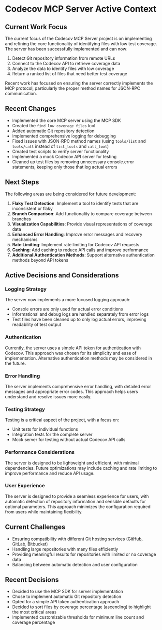 # Codecov MCP Server Active Context

## Current Work Focus
The current focus of the Codecov MCP Server project is on implementing and refining the core functionality of identifying files with low test coverage. The server has been successfully implemented and can now:

1. Detect Git repository information from remote URLs
2. Connect to the Codecov API to retrieve coverage data
3. Analyze the data to identify files with low coverage
4. Return a ranked list of files that need better test coverage

Recent work has focused on ensuring the server correctly implements the MCP protocol, particularly the proper method names for JSON-RPC communication.

## Recent Changes
- Implemented the core MCP server using the MCP SDK
- Created the `find_low_coverage_files` tool
- Added automatic Git repository detection
- Implemented comprehensive logging for debugging
- Fixed issues with JSON-RPC method names (using `tools/list` and `tools/call` instead of `list_tools` and `call_tool`)
- Created test scripts to verify server functionality
- Implemented a mock Codecov API server for testing
- Cleaned up test files by removing unnecessary console.error statements, keeping only those that log actual errors

## Next Steps
The following areas are being considered for future development:

1. **Flaky Test Detection**: Implement a tool to identify tests that are inconsistent or flaky
2. **Branch Comparison**: Add functionality to compare coverage between branches
3. **Visualization Capabilities**: Provide visual representations of coverage data
4. **Enhanced Error Handling**: Improve error messages and recovery mechanisms
5. **Rate Limiting**: Implement rate limiting for Codecov API requests
6. **Caching**: Add caching to reduce API calls and improve performance
7. **Additional Authentication Methods**: Support alternative authentication methods beyond API tokens

## Active Decisions and Considerations

### Logging Strategy
The server now implements a more focused logging approach:
- Console errors are only used for actual error conditions
- Informational and debug logs are handled separately from error logs
- Test files have been cleaned up to only log actual errors, improving readability of test output

### Authentication
Currently, the server uses a simple API token for authentication with Codecov. This approach was chosen for its simplicity and ease of implementation. Alternative authentication methods may be considered in the future.

### Error Handling
The server implements comprehensive error handling, with detailed error messages and appropriate error codes. This approach helps users understand and resolve issues more easily.

### Testing Strategy
Testing is a critical aspect of the project, with a focus on:
- Unit tests for individual functions
- Integration tests for the complete server
- Mock server for testing without actual Codecov API calls

### Performance Considerations
The server is designed to be lightweight and efficient, with minimal dependencies. Future optimizations may include caching and rate limiting to improve performance and reduce API usage.

### User Experience
The server is designed to provide a seamless experience for users, with automatic detection of repository information and sensible defaults for optional parameters. This approach minimizes the configuration required from users while maintaining flexibility.

## Current Challenges
- Ensuring compatibility with different Git hosting services (GitHub, GitLab, Bitbucket)
- Handling large repositories with many files efficiently
- Providing meaningful results for repositories with limited or no coverage data
- Balancing between automatic detection and user configuration

## Recent Decisions
- Decided to use the MCP SDK for server implementation
- Chose to implement automatic Git repository detection
- Opted for a simple API token authentication approach
- Decided to sort files by coverage percentage (ascending) to highlight the most critical areas
- Implemented customizable thresholds for minimum line count and coverage percentage
